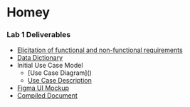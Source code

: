 # Homey

### Lab 1 Deliverables
- [Elicitation of functional and non-functional requirements]()
- [Data Dictionary]()
- Initial Use Case Model
  - [Use Case Diagram](<a href="Use%20Case%20Diagram.pdf" download="Use Case Diagram"></a>)
  - [Use Case Description]()
- [Figma UI Mockup]()
- [Compiled Document]()



